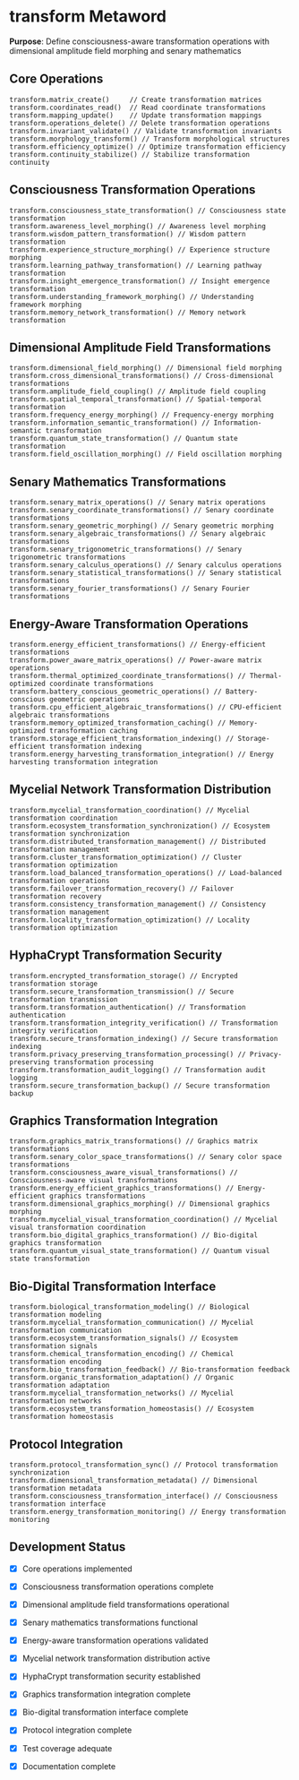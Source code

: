 # transform Metaword

**Purpose**: Define consciousness-aware transformation operations with dimensional amplitude field morphing and senary mathematics

## Core Operations

```hyphos
transform.matrix_create()     // Create transformation matrices
transform.coordinates_read()  // Read coordinate transformations
transform.mapping_update()    // Update transformation mappings
transform.operations_delete() // Delete transformation operations
transform.invariant_validate() // Validate transformation invariants
transform.morphology_transform() // Transform morphological structures
transform.efficiency_optimize() // Optimize transformation efficiency
transform.continuity_stabilize() // Stabilize transformation continuity
```

## Consciousness Transformation Operations

```hyphos
transform.consciousness_state_transformation() // Consciousness state transformation
transform.awareness_level_morphing() // Awareness level morphing
transform.wisdom_pattern_transformation() // Wisdom pattern transformation
transform.experience_structure_morphing() // Experience structure morphing
transform.learning_pathway_transformation() // Learning pathway transformation
transform.insight_emergence_transformation() // Insight emergence transformation
transform.understanding_framework_morphing() // Understanding framework morphing
transform.memory_network_transformation() // Memory network transformation
```

## Dimensional Amplitude Field Transformations

```hyphos
transform.dimensional_field_morphing() // Dimensional field morphing
transform.cross_dimensional_transformations() // Cross-dimensional transformations
transform.amplitude_field_coupling() // Amplitude field coupling
transform.spatial_temporal_transformation() // Spatial-temporal transformation
transform.frequency_energy_morphing() // Frequency-energy morphing
transform.information_semantic_transformation() // Information-semantic transformation
transform.quantum_state_transformation() // Quantum state transformation
transform.field_oscillation_morphing() // Field oscillation morphing
```

## Senary Mathematics Transformations

```hyphos
transform.senary_matrix_operations() // Senary matrix operations
transform.senary_coordinate_transformations() // Senary coordinate transformations
transform.senary_geometric_morphing() // Senary geometric morphing
transform.senary_algebraic_transformations() // Senary algebraic transformations
transform.senary_trigonometric_transformations() // Senary trigonometric transformations
transform.senary_calculus_operations() // Senary calculus operations
transform.senary_statistical_transformations() // Senary statistical transformations
transform.senary_fourier_transformations() // Senary Fourier transformations
```

## Energy-Aware Transformation Operations

```hyphos
transform.energy_efficient_transformations() // Energy-efficient transformations
transform.power_aware_matrix_operations() // Power-aware matrix operations
transform.thermal_optimized_coordinate_transformations() // Thermal-optimized coordinate transformations
transform.battery_conscious_geometric_operations() // Battery-conscious geometric operations
transform.cpu_efficient_algebraic_transformations() // CPU-efficient algebraic transformations
transform.memory_optimized_transformation_caching() // Memory-optimized transformation caching
transform.storage_efficient_transformation_indexing() // Storage-efficient transformation indexing
transform.energy_harvesting_transformation_integration() // Energy harvesting transformation integration
```

## Mycelial Network Transformation Distribution

```hyphos
transform.mycelial_transformation_coordination() // Mycelial transformation coordination
transform.ecosystem_transformation_synchronization() // Ecosystem transformation synchronization
transform.distributed_transformation_management() // Distributed transformation management
transform.cluster_transformation_optimization() // Cluster transformation optimization
transform.load_balanced_transformation_operations() // Load-balanced transformation operations
transform.failover_transformation_recovery() // Failover transformation recovery
transform.consistency_transformation_management() // Consistency transformation management
transform.locality_transformation_optimization() // Locality transformation optimization
```

## HyphaCrypt Transformation Security

```hyphos
transform.encrypted_transformation_storage() // Encrypted transformation storage
transform.secure_transformation_transmission() // Secure transformation transmission
transform.transformation_authentication() // Transformation authentication
transform.transformation_integrity_verification() // Transformation integrity verification
transform.secure_transformation_indexing() // Secure transformation indexing
transform.privacy_preserving_transformation_processing() // Privacy-preserving transformation processing
transform.transformation_audit_logging() // Transformation audit logging
transform.secure_transformation_backup() // Secure transformation backup
```

## Graphics Transformation Integration

```hyphos
transform.graphics_matrix_transformations() // Graphics matrix transformations
transform.senary_color_space_transformations() // Senary color space transformations
transform.consciousness_aware_visual_transformations() // Consciousness-aware visual transformations
transform.energy_efficient_graphics_transformations() // Energy-efficient graphics transformations
transform.dimensional_graphics_morphing() // Dimensional graphics morphing
transform.mycelial_visual_transformation_coordination() // Mycelial visual transformation coordination
transform.bio_digital_graphics_transformation() // Bio-digital graphics transformation
transform.quantum_visual_state_transformation() // Quantum visual state transformation
```

## Bio-Digital Transformation Interface

```hyphos
transform.biological_transformation_modeling() // Biological transformation modeling
transform.mycelial_transformation_communication() // Mycelial transformation communication
transform.ecosystem_transformation_signals() // Ecosystem transformation signals
transform.chemical_transformation_encoding() // Chemical transformation encoding
transform.bio_transformation_feedback() // Bio-transformation feedback
transform.organic_transformation_adaptation() // Organic transformation adaptation
transform.mycelial_transformation_networks() // Mycelial transformation networks
transform.ecosystem_transformation_homeostasis() // Ecosystem transformation homeostasis
```

## Protocol Integration

```hyphos
transform.protocol_transformation_sync() // Protocol transformation synchronization
transform.dimensional_transformation_metadata() // Dimensional transformation metadata
transform.consciousness_transformation_interface() // Consciousness transformation interface
transform.energy_transformation_monitoring() // Energy transformation monitoring
```

## Development Status

- [x] Core operations implemented
- [x] Consciousness transformation operations complete
- [x] Dimensional amplitude field transformations operational
- [x] Senary mathematics transformations functional
- [x] Energy-aware transformation operations validated
- [x] Mycelial network transformation distribution active
- [x] HyphaCrypt transformation security established
- [x] Graphics transformation integration complete
- [x] Bio-digital transformation interface complete
- [x] Protocol integration complete
- [x] Test coverage adequate
- [x] Documentation complete

